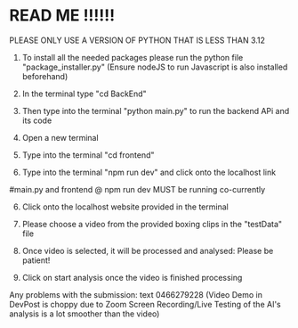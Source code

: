 
# READ ME !!!!!!
PLEASE ONLY USE A VERSION OF PYTHON THAT IS LESS THAN 3.12


1. To install all the needed packages please run the python file "package_installer.py" (Ensure nodeJS to run Javascript is also installed beforehand)

2. In the terminal type  "cd BackEnd"

3. Then type into the terminal "python main.py" to run the backend APi and its code

3. Open a new terminal 

4. Type into the terminal
"cd frontend"

5. Type into the terminal 
"npm run dev" and click onto the localhost link

#main.py and frontend @ npm run dev MUST be running co-currently

6. Click onto the localhost website provided in the terminal 

7. Please choose a video from the provided boxing clips in the "testData" file

8. Once video is selected, it will be processed and analysed: Please be patient!

9. Click on start analysis once the video is finished processing

Any problems with the submission: text 0466279228
(Video Demo in DevPost is choppy due to Zoom Screen Recording/Live Testing of the AI's analysis is a lot smoother than the video)
